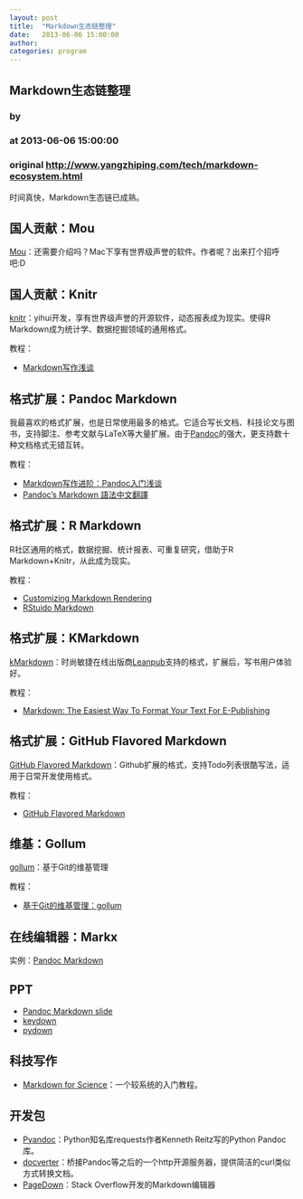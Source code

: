 ```yaml
---
layout: post
title:  "Markdown生态链整理"
date:   2013-06-06 15:00:00
author: 
categories: program
---
```


## Markdown生态链整理
### by 
### at 2013-06-06 15:00:00
### original <http://www.yangzhiping.com/tech/markdown-ecosystem.html>

<p>时间真快，Markdown生态链已成熟。</p>

<h2>国人贡献：Mou</h2>

<p><a href="http://mouapp.com/">Mou</a>：还需要介绍吗？Mac下享有世界级声誉的软件。作者呢？出来打个招呼吧:D</p>

<h2>国人贡献：Knitr</h2>

<p><a href="http://yihui.name/knitr/">knitr</a>：yihui开发，享有世界级声誉的开源软件，动态报表成为现实。使得R Markdown成为统计学、数据挖掘领域的通用格式。</p>

<p>教程：</p>

<ul>
<li><a href="http://www.yangzhiping.com/tech/r-markdown-knitr.html">Markdown写作浅谈</a></li>
</ul>


<h2>格式扩展：Pandoc Markdown</h2>

<p>我最喜欢的格式扩展，也是日常使用最多的格式。它适合写长文档、科技论文与图书，支持脚注、参考文献与LaTeX等大量扩展。由于<a href="http://johnmacfarlane.net/pandoc">Pandoc</a>的强大，更支持数十种文档格式无错互转。</p>

<p>教程：</p>

<ul>
<li><a href="http://www.yangzhiping.com/tech/pandoc.html">Markdown写作进阶：Pandoc入门浅谈</a></li>
<li><a href="http://pages.tzengyuxio.me/pandoc/">Pandoc’s Markdown 語法中文翻譯</a></li>
</ul>


<h2>格式扩展：R Markdown</h2>

<p>R社区通用的格式，数据挖掘、统计报表、可重复研究，借助于R Markdown+Knitr，从此成为现实。</p>

<p>教程：</p>

<ul>
<li><a href="http://www.rstudio.com/ide/docs/authoring/markdown_custom_rendering">Customizing Markdown Rendering</a></li>
<li><a href="http://www.rstudio.com/ide/docs/authoring/using_markdown_equations">RStuido Markdown</a></li>
</ul>


<h2>格式扩展：KMarkdown</h2>

<p><a href="https://github.com/gettalong/kramdown">kMarkdown</a>：时尚敏捷在线出版商<a href="https://leanpub.com/manifesto">Leanpub</a>支持的格式，扩展后，写书用户体验好。</p>

<p>教程：</p>

<ul>
<li><a href="https://leanpub.com/help/manual#markdown-the-easiest-way-to-format-your-text-for-e-publishing">Markdown: The Easiest Way To Format Your Text For E-Publishing</a></li>
</ul>


<h2>格式扩展：GitHub Flavored Markdown</h2>

<p><a href="https://help.github.com/articles/github-flavored-markdown">GitHub Flavored Markdown</a>：Github扩展的格式，支持Todo列表很酷写法，适用于日常开发使用格式。</p>

<p>教程：</p>

<ul>
<li><a href="https://help.github.com/articles/github-flavored-markdown">GitHub Flavored Markdown</a></li>
</ul>


<h2>维基：Gollum</h2>

<p><a href="https://github.com/gollum/gollum">gollum</a>：基于Git的维基管理</p>

<p>教程：</p>

<ul>
<li><a href="http://www.yangzhiping.com/tech/gollum.html">基于Git的维基管理：gollum</a></li>
</ul>


<h2>在线编辑器：Markx</h2>

<p>实例：<a href="http://johnmacfarlane.net/pandoc/README.html#pandocs-markdown">Pandoc Markdown</a></p>

<h2>PPT</h2>

<ul>
<li><a href="http://johnmacfarlane.net/pandoc/README.html#producing-slide-shows-with-pandoc">Pandoc Markdown slide</a></li>
<li><a href="https://github.com/infews/keydown">keydown</a></li>
<li><a href="https://github.com/isnowfy/pydown">pydown</a></li>
</ul>


<h2>科技写作</h2>

<ul>
<li><a href="https://github.com/karthikram/markdown_science/wiki">Markdown for Science</a>：一个较系统的入门教程。</li>
</ul>


<h2>开发包</h2>

<ul>
<li><a href="https://github.com/kennethreitz/pyandoc">Pyandoc</a>：Python知名库requests作者Kenneth Reitz写的Python Pandoc库。</li>
<li><a href="http://docverter.com/">docverter</a>：桥接Pandoc等之后的一个http开源服务器，提供简洁的curl类似方式转换文档。</li>
<li><a href="http://code.google.com/p/pagedown/">PageDown</a>：Stack Overflow开发的Markdown编辑器</li>
</ul>
